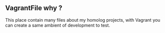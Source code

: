 VagrantFile why ?
-
This place contain many files about my homolog projects,
with Vagrant you can create a same ambient of development to test.
